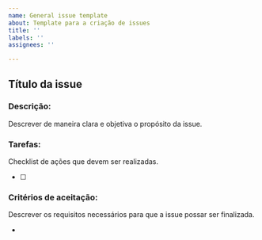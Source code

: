 ```yaml
---
name: General issue template
about: Template para a criação de issues
title: ''
labels: ''
assignees: ''

---
```


## Título da issue

### Descrição:
Descrever de maneira clara e objetiva o propósito da issue.

### Tarefas:
Checklist de ações que devem ser realizadas.

- [ ]  

### Critérios de aceitação:
Descrever os requisitos necessários para que a issue possar ser finalizada.

-
